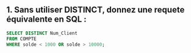 ## 1. Sans utiliser DISTINCT, donnez une requete équivalente en SQL : 

```sql
SELECT DISTINCT Num_Client
FROM COMPTE
WHERE solde < 1000 OR solde > 10000;
```
